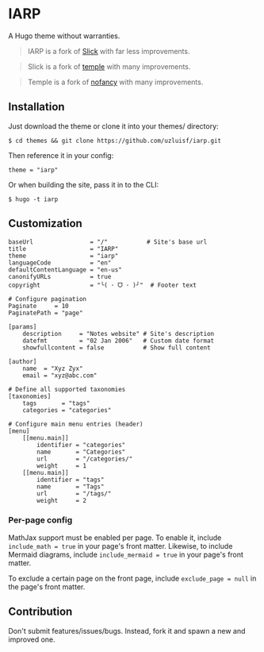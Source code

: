 # IARP

A Hugo theme without warranties.

> IARP is a fork of [Slick](https://github.com/spookey/slick) with far less improvements.

> Slick is a fork of [temple](https://github.com/aos/temple) with many improvements.

> Temple is a fork of [nofancy](https://github.com/gizak/nofancy) with many improvements.

## Installation

Just download the theme or clone it into your themes/ directory:

```
$ cd themes && git clone https://github.com/uzluisf/iarp.git
```

Then reference it in your config:

```
theme = "iarp"
```

Or when building the site, pass it in to the CLI:

```
$ hugo -t iarp
```

## Customization

```
baseUrl                = "/"           # Site's base url
title                  = "IARP"
theme                  = "iarp"
languageCode           = "en"
defaultContentLanguage = "en-us"
canonifyURLs           = true           
copyright              = "╰( ･ ᗜ ･ )╯"  # Footer text

# Configure pagination
Paginate     = 10
PaginatePath = "page"

[params]
    description     = "Notes website" # Site's description
    datefmt         = "02 Jan 2006"   # Custom date format
    showfullcontent = false           # Show full content

[author]
    name  = "Xyz Zyx"
    email = "xyz@abc.com"

# Define all supported taxonomies
[taxonomies]
    tags       = "tags"
    categories = "categories"

# Configure main menu entries (header)
[menu]
    [[menu.main]]
        identifier = "categories"
        name       = "Categories"
        url        = "/categories/"
        weight     = 1
    [[menu.main]]
        identifier = "tags"
        name       = "Tags"
        url        = "/tags/"
        weight     = 2
```

### Per-page config

MathJax support must be enabled per page. To enable it, include 
`include_math = true` in your page's front matter. Likewise, to include
Mermaid diagrams, include `include_mermaid = true` in your page's front matter.

To exclude a certain page on the front page, include `exclude_page = null`
in the page's front matter.

## Contribution

Don't submit features/issues/bugs. Instead, fork it and spawn a new and
improved one.

